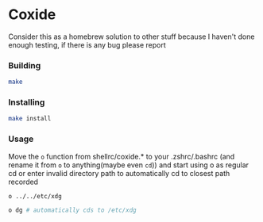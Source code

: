 # Coxide
Consider this as a homebrew solution to other stuff because I haven't done enough testing, if there is any bug please report

### Building
```sh
make
```


### Installing
```sh
make install
```

### Usage
Move the `o` function from shellrc/coxide.\* to your .zshrc/.bashrc (and rename it from `o` to anything(maybe even `cd`)) and start using o as regular cd or enter invalid directory path to automatically cd to closest path recorded
```sh
o ../../etc/xdg
```

```sh
o dg # automatically cds to /etc/xdg
```




